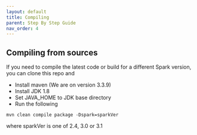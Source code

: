 ```yaml
---
layout: default
title: Compiling
parent: Step By Step Guide
nav_order: 4
---
```

## Compiling from sources
If you need to compile the latest code or build for a different Spark version, you can clone this repo and 

- Install maven (We are on version 3.3.9)
- Install JDK 1.8
- Set JAVA_HOME to JDK base directory
- Run the following

`mvn clean compile package -Dspark=sparkVer` 

where sparkVer is one of 2.4, 3.0 or 3.1


